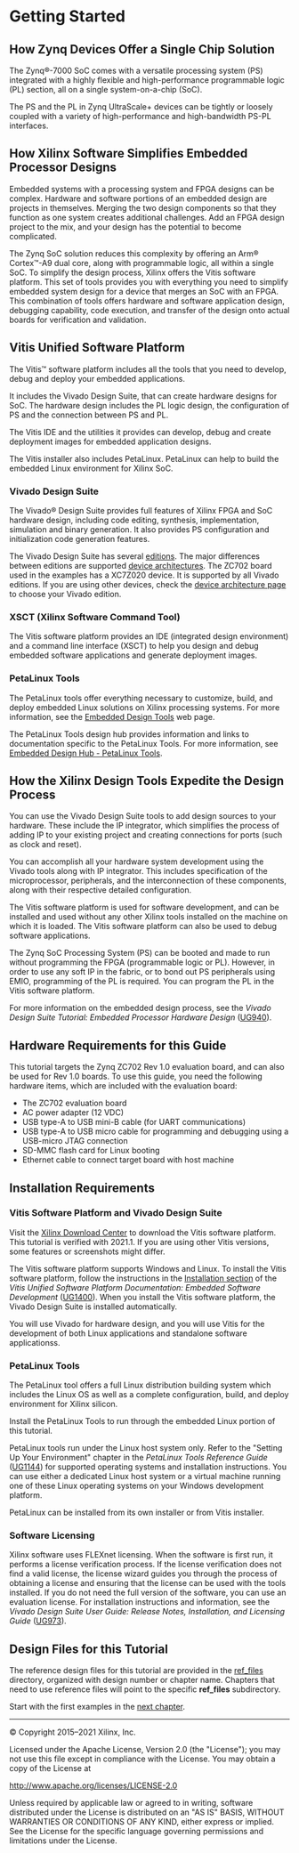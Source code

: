 # Getting Started

## How Zynq Devices Offer a Single Chip Solution

The Zynq&reg;-7000 SoC comes with a versatile processing system (PS) integrated with a highly flexible and high-performance programmable logic (PL) section, all on a single system-on-a-chip (SoC).

The PS and the PL in Zynq UltraScale+ devices can be tightly or loosely coupled with a variety of high-performance and high-bandwidth PS-PL interfaces.

## How Xilinx Software Simplifies Embedded Processor Designs

Embedded systems with a processing system and FPGA designs can be complex. Hardware and software portions of an embedded design are projects in themselves. Merging the two design components so that they function as one system creates additional challenges. Add an FPGA design project to the mix, and your design has the potential to become complicated.

The Zynq SoC solution reduces this complexity by offering an Arm&reg; Cortex&trade;-A9 dual core, along with programmable logic, all within a single SoC. To simplify the design process, Xilinx offers the Vitis software platform. This set of tools provides you with everything you need to simplify embedded system design for a device that merges an SoC with an FPGA. This combination of tools offers hardware and software application design, debugging capability, code execution, and transfer of the design onto actual boards for verification and validation.

## Vitis Unified Software Platform

The Vitis&trade; software platform includes all the tools that you need to develop, debug and deploy your embedded applications.

It includes the Vivado Design Suite, that can create hardware designs for SoC. The hardware design includes the PL logic design, the configuration of PS and the connection between PS and PL.

The Vitis IDE and the utilities it provides can develop, debug and create deployment images for embedded application designs.

The Vitis installer also includes PetaLinux. PetaLinux can help to build the embedded Linux environment for Xilinx SoC.

### Vivado Design Suite

The Vivado&reg; Design Suite provides full features of Xilinx FPGA and SoC hardware design, including code editing, synthesis, implementation, simulation and binary generation. It also provides PS configuration and initialization code generation features.

The Vivado Design Suite has several [editions](https://www.xilinx.com/products/design-tools/vivado/vivado-ml.html#licensing). The major differences between editions are supported [device architectures](https://www.xilinx.com/products/design-tools/vivado/vivado-ml.html#architecture). The ZC702 board used in the examples has a XC7Z020 device. It is supported by all Vivado editions. If you are using other devices, check the [device architecture page](https://www.xilinx.com/products/design-tools/vivado/vivado-ml.html#architecture) to choose your Vivado edition. 


### XSCT (Xilinx Software Command Tool)

The Vitis software platform provides an IDE (integrated design environment) and a command line interface (XSCT) to help you design and debug embedded software applications and generate deployment images.


### PetaLinux Tools

The PetaLinux tools offer everything necessary to customize, build, and deploy embedded Linux solutions on Xilinx processing systems. For more information, see the [Embedded Design Tools](https://www.xilinx.com/support/download/index.html/content/xilinx/en/downloadNav/embedded-design-tools.html) web page.

The PetaLinux Tools design hub provides information and links to documentation specific to the PetaLinux Tools. For more information, see [Embedded Design Hub - PetaLinux Tools](https://www.xilinx.com/cgi-bin/docs/ndoc?t=design%2Bhubs%3Bd%3Ddh0016-petalinux-tools-hub.html).


## How the Xilinx Design Tools Expedite the Design Process

You can use the Vivado Design Suite tools to add design sources to your hardware. These include the IP integrator, which simplifies the process of adding IP to your existing project and creating connections for ports (such as clock and reset).

You can accomplish all your hardware system development using the Vivado tools along with IP integrator. This includes specification of the microprocessor, peripherals, and the interconnection of these components, along with their respective detailed configuration.

The Vitis software platform is used for software development, and can be installed and used without any other Xilinx tools installed on the machine on which it is loaded. The Vitis software platform can also be used to debug software applications.

The Zynq SoC Processing System (PS) can be booted and made to run without programming the FPGA (programmable logic or PL). However, in order to use any soft IP in the fabric, or to bond out PS peripherals using EMIO, programming of the PL is required. You can program the PL in the Vitis software platform.

For more information on the embedded design process, see the *Vivado Design Suite Tutorial: Embedded Processor Hardware Design* ([UG940](https://www.xilinx.com/cgi-bin/docs/rdoc?v=2021.1%3Bd%3Dug940-vivado-tutorial-embedded-design.pdf)).

## Hardware Requirements for this Guide

This tutorial targets the Zynq ZC702 Rev 1.0 evaluation board, and can also be used for Rev 1.0 boards. To use this guide, you need the following hardware items, which are included with the evaluation board:

-   The ZC702 evaluation board
-   AC power adapter (12 VDC)
-   USB type-A to USB mini-B cable (for UART communications)
-   USB type-A to USB micro cable for programming and debugging using a USB-micro JTAG connection
-   SD-MMC flash card for Linux booting
-   Ethernet cable to connect target board with host machine

## Installation Requirements

### Vitis Software Platform and Vivado Design Suite

Visit the [Xilinx Download Center](https://www.xilinx.com/support/download.html) to download the Vitis software platform. This tutorial is verified with 2021.1. If you are using other Vitis versions, some features or screenshots might differ.

The Vitis software platform supports Windows and Linux. To install the Vitis software platform, follow the instructions in the [Installation section](https://www.xilinx.com/html_docs/xilinx2021_1/vitis_doc/vitis_embedded_installation.html#tlp1602134446371) of the
*Vitis Unified Software Platform Documentation: Embedded Software Development* ([UG1400](https://www.xilinx.com/html_docs/xilinx2021_1/vitis_doc/hly1569525384514.html)). When you install the Vitis software platform, the Vivado Design Suite is installed automatically.

You will use Vivado for hardware design, and you will use Vitis for the development of both Linux applications and standalone software applicationss.

### PetaLinux Tools

The PetaLinux tool offers a full Linux distribution building system which includes the Linux OS as well as a complete configuration, build, and deploy environment for Xilinx silicon.

Install the PetaLinux Tools to run through the embedded Linux portion of this tutorial.

PetaLinux tools run under the Linux host system only. Refer to the "Setting Up Your Environment" chapter in the _PetaLinux Tools Reference Guide_ ([UG1144](https://www.xilinx.com/cgi-bin/docs/rdoc?v=2021.1%3Bd%3Dug1144-petalinux-tools-reference-guide.pdf)) for supported operating systems and installation instructions. You can use either a dedicated Linux host system or a virtual machine running one of these Linux operating systems on your Windows development platform.

PetaLinux can be installed from its own installer or from Vitis installer.

### Software Licensing

Xilinx software uses FLEXnet licensing. When the software is first run, it performs a license verification process. If the license verification does not find a valid license, the license wizard guides you through the process of obtaining a license and ensuring that the license can be used with the tools installed. If you do not need the full version of the software, you can use an evaluation license. For installation instructions and information, see the _Vivado Design Suite User Guide: Release Notes, Installation, and Licensing Guide_ ([UG973](https://www.xilinx.com/cgi-bin/docs/rdoc?v=2021.1%3Bt%3Dvivado%2Binstall%2Bguide)).

## Design Files for this Tutorial

The reference design files for this tutorial are provided in the [ref_files](https://github.com/Xilinx/Embedded-Design-Tutorials/tree/master/docs/Introduction/Zynq7000-EDT/ref_files) directory, organized with design number or chapter name. Chapters that need to use reference files will point to the specific **ref_files** subdirectory.


Start with the first examples in the [next chapter](./2-using-zynq.md).

------

© Copyright 2015–2021 Xilinx, Inc.

Licensed under the Apache License, Version 2.0 (the "License"); you may not use this file except in compliance with the License. You may obtain a copy of the License at

http://www.apache.org/licenses/LICENSE-2.0

Unless required by applicable law or agreed to in writing, software distributed under the License is distributed on an "AS IS" BASIS, WITHOUT WARRANTIES OR CONDITIONS OF ANY KIND, either express or implied. See the License for the specific language governing permissions and limitations under the License.
